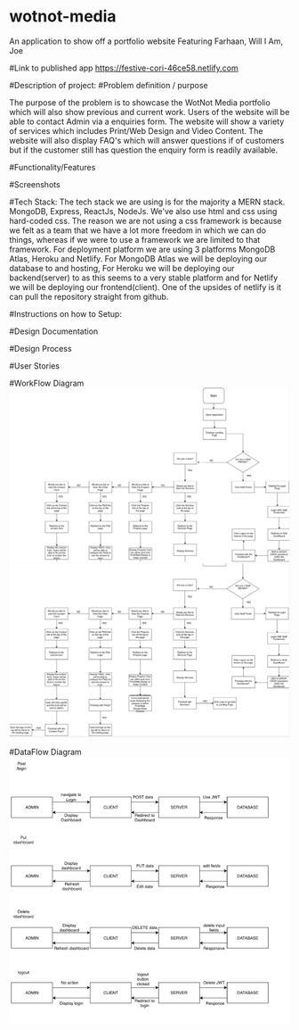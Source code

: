 # wotnot-media

An application to show off a portfolio website
Featuring Farhaan, Will I Am, Joe


#Link to published app
https://festive-cori-46ce58.netlify.com

#Description of project:
#Problem definition / purpose

The purpose of the problem is to showcase the WotNot Media portfolio which will also show previous and current work. Users of the website will be able to contact Admin via a enquiries form. The website will show a variety of services which includes Print/Web Design and Video Content. The website will also display FAQ's which will answer questions if of customers but if the customer still has question the enquiry form is readily available.

#Functionality/Features

#Screenshots


#Tech Stack:
The tech stack we are using is for the majority a MERN stack. MongoDB, Express, ReactJs, NodeJs. We've also use html and css using hard-coded css. The reason we are not using a css framework is because we felt as a team that we have a lot more freedom in which we can do things, whereas if we were to use a framework we are limited to that framework. For deployment platform we are using 3 platforms MongoDB Atlas, Heroku and Netlify. For MongoDB Atlas we will be deploying our database to and hosting, For Heroku we will be deploying our backend(server) to as this seems to a very stable platform and for Netlify we will be deploying our frontend(client). One of the upsides of netlify is it can pull the repository straight from github.



#Instructions on how to Setup:


#Design Documentation

#Design Process

#User Stories

#WorkFlow Diagram
![picture](/images/workflow1.png)
![picture](/images/workflow2.png)

#DataFlow Diagram
![picture](/images/data-flow-chart.png)

